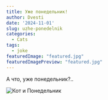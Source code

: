 ```yaml
---
title: Уже понедельник!
author: Dvesti
date: '2024-11-01'
slug: uzhe-ponedelnik
categories:
  - Cats
tags:
  - joke
featuredImage: "featured.jpg"
featuredImagePreview: "featured.jpg" 
---
```


А что, уже понедельник?..  

![Кот и Понедельник](https://yxab.ru/ru/2024/11/uzhe-ponedelnik/featured.jpg)


